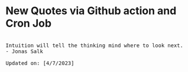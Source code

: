 # New Quotes via Github action and Cron Job

<pre>
<!-- #quote -->
Intuition will tell the thinking mind where to look next.
- Jonas Salk

Updated on: [4/7/2023]
<!-- #quoteEnd -->
</pre>
